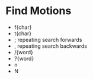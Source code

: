 # Find Motions

- f{char}
- t{char}
- ; repeating search forwards
- , repeating search backwards
- /{word}
- ?{word}
- n
- N
